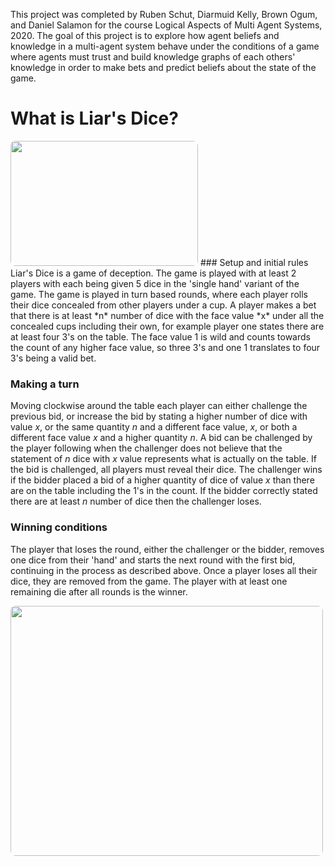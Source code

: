 This project was completed by
Ruben Schut,
Diarmuid Kelly,
Brown Ogum,
and
Daniel Salamon
for the course Logical Aspects of Multi Agent Systems, 2020.
The goal of this project is to explore how agent beliefs and knowledge in a multi-agent system
behave under the conditions of a game where agents must trust and build knowledge graphs of
each others' knowledge in order to make bets and predict beliefs about the state of the game. 
<div id="intro"></div>

# What is Liar's Dice?

<img src={https://raw.githubusercontent.com/Ruben103/epistemiclogic/master/WebInterface/public/images/liarsdice.jpg} width="300" height="200" style="border-radius: 8px  "/>
### Setup and initial rules
Liar's Dice is a game of deception. The game is played with at least 2 players with each being given 5 dice in the 'single hand' variant of the game.
The game is played in turn based rounds, where each player rolls their dice concealed from other players under a cup.
A player makes a bet that there is at least *n* number of dice with the face value *x*
under all the concealed cups including their own, for example player one states there are
at least four 3's on the table. The face value 1 is wild and counts towards the count of any higher face value,
so three 3's and one 1 translates to four 3's being a valid bet.

### Making a turn
Moving clockwise around the table each player can either challenge the previous bid,
or increase the bid by stating a higher number of dice with value *x*, or the same 
 quantity *n* and a different face value, *x*, or both a different face value *x* and a higher quantity *n*.
 A bid can be challenged by the player following when the challenger does not believe that the
 statement of *n* dice with *x* value represents what is actually on the table. If the bid is challenged, all players must reveal their dice. The challenger wins if the bidder placed a bid of a higher 
 quantity of dice of value *x* than there are on the table including the 1's in the count.
 If the bidder correctly stated there are at least *n* number of dice then the challenger loses.
 
### Winning conditions
The player that loses the round, either the challenger or the bidder, removes one dice from their
'hand' and starts the next round with the first bid, continuing in the process as described above. 
Once a player loses all their dice, they are removed from the game. The player with at least one remaining
die after all rounds is the winner. 
 
 <img src={https://raw.githubusercontent.com/Ruben103/epistemiclogic/master/WebInterface/public/images/Slide1.jpg} width="500" height="400" style="border-radius: 8px; "/>
